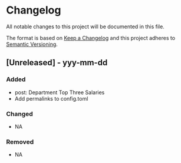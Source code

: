 # Changelog
All notable changes to this project will be documented in this file.

The format is based on [Keep a Changelog](http://keepachangelog.com/en/1.0.0/)
and this project adheres to [Semantic Versioning](http://semver.org/spec/v2.0.0.html).

## [Unreleased] - yyy-mm-dd

### Added
  - post: Department Top Three Salaries
  - Add permalinks to config.toml

### Changed
- NA

### Removed
- NA
